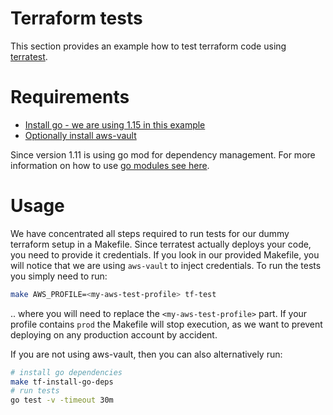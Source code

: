 
# Terraform tests

This section provides an example how to test terraform code using [terratest]().

# Requirements

- [Install go - we are using 1.15 in this example](https://golang.org/doc/install)
- [Optionally install aws-vault](https://github.com/99designs/aws-vault)

Since version 1.11 is using go mod for dependency management. For more information 
on how to use [go modules see here](https://blog.golang.org/using-go-modules).

# Usage

We have concentrated all steps required to run tests for our dummy terraform setup in a
Makefile. 
Since terratest actually deploys your code, you need to provide it credentials.
If you look in our provided Makefile, you will notice that we are using `aws-vault` 
to inject credentials. To run the tests you simply need to run:

```bash
make AWS_PROFILE=<my-aws-test-profile> tf-test
```
.. where you will need to replace the `<my-aws-test-profile>` part. If your profile contains
`prod` the Makefile will stop execution, as we want to prevent deploying on any production
account by accident.

If you are not using aws-vault, then you can also alternatively run:
```bash
# install go dependencies
make tf-install-go-deps
# run tests
go test -v -timeout 30m
```